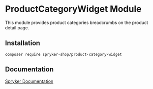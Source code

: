 # ProductCategoryWidget Module

This module provides product categories breadcrumbs on the product detail page. 

## Installation

```
composer require spryker-shop/product-category-widget
```

## Documentation

[Spryker Documentation](https://academy.spryker.com)
